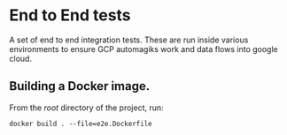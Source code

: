 # End to End tests

A set of end to end integration tests.  These are run inside various environments to ensure
GCP automagiks work and data flows into google cloud.


## Building a Docker image.

From the *root* directory of the project, run:

```
docker build . --file=e2e.Dockerfile
```
